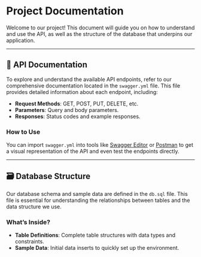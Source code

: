 # Project Documentation

Welcome to our project! This document will guide you on how to understand and use the API, as well as the structure of the database that underpins our application.

---

## 📄 API Documentation

To explore and understand the available API endpoints, refer to our comprehensive documentation located in the `swagger.yml` file. This file provides detailed information about each endpoint, including:

- **Request Methods**: GET, POST, PUT, DELETE, etc.
- **Parameters**: Query and body parameters.
- **Responses**: Status codes and example responses.

### How to Use
You can import `swagger.yml` into tools like [Swagger Editor](https://editor.swagger.io/) or [Postman](https://www.postman.com) to get a visual representation of the API and even test the endpoints directly.

---

## 🗃️ Database Structure

Our database schema and sample data are defined in the `db.sql` file. This file is essential for understanding the relationships between tables and the data structure we use.

### What’s Inside?
- **Table Definitions**: Complete table structures with data types and constraints.
- **Sample Data**: Initial data inserts to quickly set up the environment.
